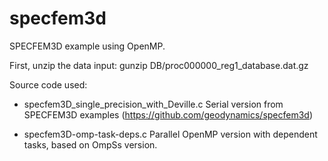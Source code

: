 # specfem3d
SPECFEM3D example using OpenMP.

First, unzip the data input:
gunzip DB/proc000000_reg1_database.dat.gz

Source code used:
- specfem3D_single_precision_with_Deville.c
Serial version from SPECFEM3D examples (https://github.com/geodynamics/specfem3d)

- specfem3D-omp-task-deps.c
Parallel OpenMP version with dependent tasks, based on OmpSs version.

 

